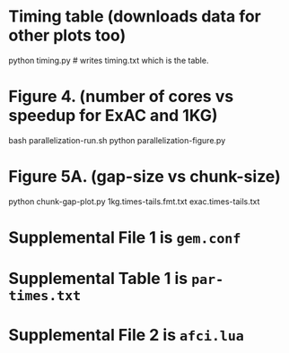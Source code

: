 # Timing table (downloads data for other plots too)
python timing.py # writes timing.txt which is the table.

# Figure 4. (number of cores vs speedup for ExAC and 1KG)
bash parallelization-run.sh
python parallelization-figure.py

# Figure 5A. (gap-size vs chunk-size)
python chunk-gap-plot.py  1kg.times-tails.fmt.txt exac.times-tails.txt

# Supplemental File 1 is `gem.conf`

# Supplemental Table 1 is `par-times.txt`

# Supplemental File 2 is `afci.lua`
